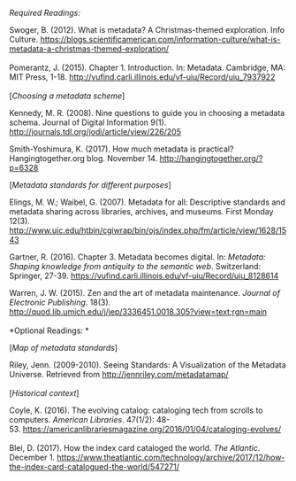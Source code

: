 *Required Readings:*

Swoger, B. (2012). What is metadata? A Christmas-themed exploration.
Info Culture.
<https://blogs.scientificamerican.com/information-culture/what-is-metadata-a-christmas-themed-exploration/>\
\
Pomerantz, J. (2015). Chapter 1. Introduction. In: Metadata. Cambridge,
MA: MIT Press, 1-18.
<http://vufind.carli.illinois.edu/vf-uiu/Record/uiu_7937922>\
\
[_Choosing a metadata scheme_]

Kennedy, M. R. (2008). Nine questions to guide you in choosing a
metadata schema. Journal of Digital Information 9(1).
<http://journals.tdl.org/jodi/article/view/226/205>

Smith-Yoshimura, K. (2017). How much metadata is practical?
Hangingtogether.org blog. November 14.
<http://hangingtogether.org/?p=6328>

[_Metadata standards for different purposes_]

Elings, M. W.; Waibel, G. (2007). Metadata for all: Descriptive
standards and metadata sharing across libraries, archives, and museums.
First Monday 12(3).\
<http://www.uic.edu/htbin/cgiwrap/bin/ojs/index.php/fm/article/view/1628/1543>

Gartner, R. (2016). Chapter 3. Metadata becomes digital. In: *Metadata:
Shaping knowledge from antiquity to the semantic web*. Switzerland:
Springer, 27-39.
<https://vufind.carli.illinois.edu/vf-uiu/Record/uiu_8128614>

Warren, J. W. (2015). Zen and the art of metadata maintenance. *Journal
of Electronic Publishing*. 18(3).
<http://quod.lib.umich.edu/j/jep/3336451.0018.305?view=text;rgn=main>\
\
*Optional Readings: *

[_Map of metadata standards_]

Riley, Jenn. (2009-2010). Seeing Standards: A Visualization
of the Metadata Universe. Retrieved from
<http://jennriley.com/metadatamap/>\
\
[_Historical context_]

Coyle, K. (2016). The evolving catalog: cataloging tech
from scrolls to computers. *American Libraries*. 47(1/2): 48-\
53.
<https://americanlibrariesmagazine.org/2016/01/04/cataloging-evolves/>\
\
Blei, D. (2017). How the index card cataloged the world. *The Atlantic*.
December 1.
<https://www.theatlantic.com/technology/archive/2017/12/how-the-index-card-catalogued-the-world/547271/>
